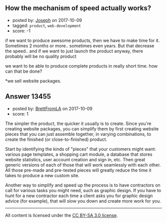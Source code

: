 ## How the mechanism of speed actually works?

- posted by: [Joseph](https://stackexchange.com/users/8367900/joseph) on 2017-10-09
- tagged: `product`, `web-development`
- score: -1

<p>if we want to produce awesome products, then we have to make time for it. Sometimes 2 months or more.. sometimes even years. But that decrease the speed.. and if we want to just launch the product anyway, there probably will be no quality product </p>

<p>we want to be able to produce complete products in really short time. how can that be done?</p>

<p>*we sell website packages. </p>



## Answer 13455

- posted by: [BrettFromLA](https://stackexchange.com/users/2813127/brettfromla) on 2017-10-09
- score: 1

<p>The simpler the product, the quicker it usually is to create. Since you're creating website packages, you can simplify them by first creating website pieces that you can just assemble together, in varying combinations, to create the finished (or close-to-finished) product.</p>

<p>Start by identifying the kinds of "pieces" that your customers might want: various page templates, a shopping cart module, a database that stores website statistics, user account creation and sign in, etc. Then great generic versions of each of those that will work seamlessly with each other. All those pre-made and pre-tested pieces will greatly reduce the time it takes to produce a new custom site.</p>

<p>Another way to simplify and speed up the process is to have contractors on call for various tasks you might need, such as graphic design. If you have to hunt for a new contractor each time a client asks you for graphic design advice (for example), that will slow you down and create more work for you.</p>




---

All content is licensed under the [CC BY-SA 3.0 license](https://creativecommons.org/licenses/by-sa/3.0/).
